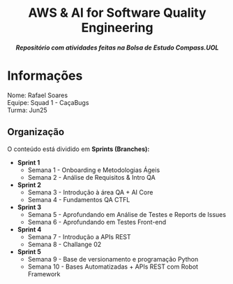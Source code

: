 # <h1 align="center">AWS & AI for Software Quality Engineering</h1>

<i><h4 align="center">Repositório com atividades feitas na Bolsa de Estudo Compass.UOL</h4></i>


# Informações 
Nome: Rafael Soares\
Equipe:  Squad 1 - CaçaBugs\
Turma: Jun25
  

## Organização

O conteúdo está dividido em **Sprints (Branches):**

- **Sprint 1**
  - Semana 1 - Onboarding e Metodologias Ágeis
  - Semana 2 - Análise de Requisitos & Intro QA	
- **Sprint 2**
  - Semana 3 - Introdução à área QA + AI Core
  - Semana 4 - Fundamentos QA CTFL
- **Sprint 3**
  - Semana 5 - Aprofundando em Análise de Testes e Reports de Issues
  - Semana 6 - Aprofundando em Testes Front-end
- **Sprint 4**
  - Semana 7 - Introdução a APIs REST
  - Semana 8 - Challange 02
- **Sprint 5**
  - Semana 9 - Base de versionamento e programação Python
  - Semana 10 - Bases Automatizadas + APIs REST com Robot Framework
